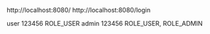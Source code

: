 http://localhost:8080/
http://localhost:8080/login

user    123456 ROLE_USER
admin   123456 ROLE_USER, ROLE_ADMIN
